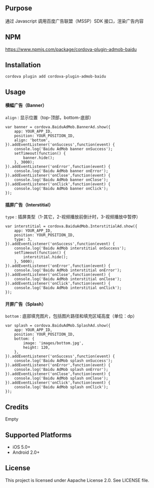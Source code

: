 ## Purpose
通过 Javascript 调用百度广告联盟（MSSP）SDK 接口，渲染广告内容

## NPM
https://www.npmjs.com/package/cordova-plugin-admob-baidu

## Installation

    cordova plugin add cordova-plugin-admob-baidu

## Usage

#### 横幅广告（Banner）

`align` : 显示位置（top-顶部，bottom-底部）

    var banner = cordova.BaiduAdMob.BannerAd.show({
        app: YOUR_APP_ID,
        position: YOUR_POSITION_ID,
        align: 'bottom',
    }).addEventListener('onSuccess',function(event) {
        console.log('Baidu AdMob banner onSuccess');
        setTimeout(function() {
            banner.hide();
        }, 3000);
    }).addEventListener('onError',function(event) {
        console.log('Baidu AdMob banner onError');
    }).addEventListener('onClose',function(event) {
        console.log('Baidu AdMob banner onClose');
    }).addEventListener('onClick',function(event) {
        console.log('Baidu AdMob banner onClick');
    });

#### 插屏广告（Interstitial）

`type` : 插屏类型（1-其它，2-视频播放前倒计时，3-视频播放中暂停）

    var interstitial = cordova.BaiduAdMob.InterstitialAd.show({
        app: YOUR_APP_ID,
        position: YOUR_POSITION_ID,
        type: 3,
    }).addEventListener('onSuccess',function(event) {
        console.log('Baidu AdMob interstitial onSuccess');
        setTimeout(function() {
            interstitial.hide();
        }, 5000);
    }).addEventListener('onError',function(event) {
        console.log('Baidu AdMob interstitial onError');
    }).addEventListener('onClose',function(event) {
        console.log('Baidu AdMob interstitial onClose');
    }).addEventListener('onClick',function(event) {
        console.log('Baidu AdMob interstitial onClick');
    });

#### 开屏广告（Splash）

`bottom` : 底部填充图片，包括图片路径和填充区域高度（单位：dp）

    var splash = cordova.BaiduAdMob.SplashAd.show({
        app: YOUR_APP_ID,
        position: YOUR_POSITION_ID,
        bottom: {
            image: 'images/bottom.jpg',
            height: 120,
        },
    }).addEventListener('onSuccess',function(event) {
        console.log('Baidu AdMob splash onSuccess');
    }).addEventListener('onError',function(event) {
        console.log('Baidu AdMob splash onError');
    }).addEventListener('onClose',function(event) {
        console.log('Baidu AdMob splash onClose');
    }).addEventListener('onClick',function(event) {
        console.log('Baidu AdMob splash onClick');
    });

## Credits
Empty

## Supported Platforms
+ iOS 5.0+
+ Android 2.0+

## License
This project is licensed under Aapache License 2.0. See LICENSE file.

